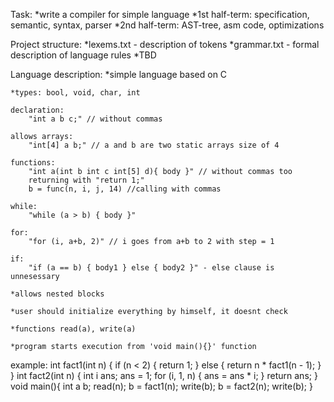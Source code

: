 Task: 
	*write a compiler for simple language
	*1st half-term: specification, semantic, syntax, parser
	*2nd half-term: AST-tree, asm code, optimizations

Project structure:
	*lexems.txt - description of tokens
	*grammar.txt - formal description of language rules
	*TBD

Language description:
	*simple language based on C
	
	*types: bool, void, char, int
	
	declaration: 
		"int a b c;" // without commas
	
	allows arrays: 
		"int[4] a b;" // a and b are two static arrays size of 4
	
	functions: 
		"int a(int b int c int[5] d){ body }" // without commas too
		returning with "return 1;"
		b = func(n, i, j, 14) //calling with commas

	while:
		"while (a > b) { body }"
	
	for:
		"for (i, a+b, 2)" // i goes from a+b to 2 with step = 1
	
	if:
		"if (a == b) { body1 } else { body2 }" - else clause is unnesessary
	
	*allows nested blocks
	
	*user should initialize everything by himself, it doesnt check

	*functions read(a), write(a)

	*program starts execution from 'void main(){}' function

example:
	int fact1(int n) {
		if (n < 2) { return 1; }
		else { return n * fact1(n - 1); }
	}
	int fact2(int n) {
		int i ans;
		ans = 1;
		for (i, 1, n) { ans = ans * i; }
		return ans;
	}
	void main(){
		int a b;
		read(n);
		b = fact1(n);
		write(b);
		b = fact2(n);
		write(b);
	}
